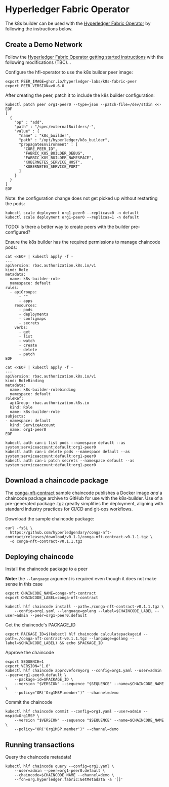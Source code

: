 # Hyperledger Fabric Operator

The k8s builder can be used with the [Hyperledger Fabric Operator](https://github.com/hyperledger-labs/hlf-operator) by following the instructions below.

## Create a Demo Network 

Follow the [Hyperledger Fabric Operator getting started instructions](https://labs.hyperledger.org/hlf-operator/docs/getting-started) with the following modifications (TBC)...

Configure the hfl-operator to use the k8s builder peer image:

```shell
export PEER_IMAGE=ghcr.io/hyperledger-labs/k8s-fabric-peer
export PEER_VERSION=v0.6.0
```

After creating the peer, patch it to include the k8s builder configuration:

```shell
kubectl patch peer org1-peer0 --type=json --patch-file=/dev/stdin <<-EOF
[
  {
    "op" : "add",
    "path" : "/spec/externalBuilders/-",
    "value" : {
      "name" : "k8s_builder",
      "path" : "/opt/hyperledger/k8s_builder",
      "propagateEnvironment" : [
        "CORE_PEER_ID",
        "FABRIC_K8S_BUILDER_DEBUG",
        "FABRIC_K8S_BUILDER_NAMESPACE",
        "KUBERNETES_SERVICE_HOST",
        "KUBERNETES_SERVICE_PORT"
      ]
    }
  }
]
EOF
```

Note: the configuration change does not get picked up without restarting the pods:

```shell
kubectl scale deployment org1-peer0 --replicas=0 -n default
kubectl scale deployment org1-peer0 --replicas=1 -n default
```

TODO: Is there a better way to create peers with the builder pre-configured?

Ensure the k8s builder has the required permissions to manage chaincode pods:

```shell
cat <<EOF | kubectl apply -f -
---
apiVersion: rbac.authorization.k8s.io/v1
kind: Role
metadata:
  name: k8s-builder-role
  namespace: default
rules:
  - apiGroups:
      - ""
      - apps
    resources:
      - pods
      - deployments
      - configmaps
      - secrets
    verbs:
      - get
      - list
      - watch
      - create
      - delete
      - patch
EOF

cat <<EOF | kubectl apply -f -
---
apiVersion: rbac.authorization.k8s.io/v1
kind: RoleBinding
metadata:
  name: k8s-builder-rolebinding
  namespace: default 
roleRef:
  apiGroup: rbac.authorization.k8s.io
  kind: Role
  name: k8s-builder-role 
subjects:
- namespace: default 
  kind: ServiceAccount
  name: org1-peer0 
EOF

kubectl auth can-i list pods --namespace default --as system:serviceaccount:default:org1-peer0
kubectl auth can-i delete pods --namespace default --as system:serviceaccount:default:org1-peer0
kubectl auth can-i patch secrets --namespace default --as system:serviceaccount:default:org1-peer0
```

## Download a chaincode package

The [conga-nft-contract](https://github.com/hyperledgendary/conga-nft-contract) sample chaincode publishes a 
Docker image _and_ a chaincode package archive to GitHub for use with the k8s-builder.  Use of a pre-generated package .tgz 
greatly simplifies the deployment, aligning with standard industry practices for CI/CD and git-ops workflows. 

Download the sample chaincode package: 

```shell
curl -fsSL \
  https://github.com/hyperledgendary/conga-nft-contract/releases/download/v0.1.1/conga-nft-contract-v0.1.1.tgz \
  -o conga-nft-contract-v0.1.1.tgz
```

## Deploying chaincode

Install the chaincode package to a peer

**Note:** the `--language` argument is required even though it does not make sense in this case

```shell
export CHAINCODE_NAME=conga-nft-contract
export CHAINCODE_LABEL=conga-nft-contract

kubectl hlf chaincode install --path=./conga-nft-contract-v0.1.1.tgz \
    --config=org1.yaml --language=golang --label=$CHAINCODE_LABEL --user=admin --peer=org1-peer0.default
```

Get the chaincode's PACKAGE_ID

```
export PACKAGE_ID=$(kubectl hlf chaincode calculatepackageid --path=./conga-nft-contract-v0.1.1.tgz --language=golang --label=$CHAINCODE_LABEL) && echo $PACKAGE_ID
```

Approve the chaincode

```shell
export SEQUENCE=1
export VERSION="1.0"
kubectl hlf chaincode approveformyorg --config=org1.yaml --user=admin --peer=org1-peer0.default \
    --package-id=$PACKAGE_ID \
    --version "$VERSION" --sequence "$SEQUENCE" --name=$CHAINCODE_NAME \
    --policy="OR('Org1MSP.member')" --channel=demo
```

Commit the chaincode

```shell
kubectl hlf chaincode commit --config=org1.yaml --user=admin --mspid=Org1MSP \
    --version "$VERSION" --sequence "$SEQUENCE" --name=$CHAINCODE_NAME \
    --policy="OR('Org1MSP.member')" --channel=demo
```

## Running transactions

Query the chaincode metadata!

```shell
kubectl hlf chaincode query --config=org1.yaml \
    --user=admin --peer=org1-peer0.default \
    --chaincode=$CHAINCODE_NAME --channel=demo \
    --fcn=org.hyperledger.fabric:GetMetadata -a '[]'
```
